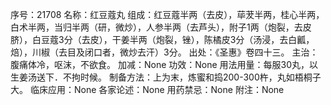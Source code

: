 序号：21708
名称：红豆蔻丸
组成：红豆蔻半两（去皮），荜茇半两，桂心半两，白术半两，当归半两（研，微炒），人参半两（去芦头），附子1两（炮裂，去皮脐），白豆蔻3分（去皮），干姜半两（炮裂，锉），陈橘皮3分（汤浸，去白瓤，焙），川椒（去目及闭口者，微炒去汗）3分。
出处：《圣惠》卷四十三。
主治：腹痛体冷，呕沫，不欲食。
加减：None
功效：None
用法用量：每服30丸，以生姜汤送下．不拘时候。
制备方法：上为末，炼蜜和捣200-300杵，丸如梧桐子大。
临床应用：None
各家论述：None
用药禁忌：None
附注：None
